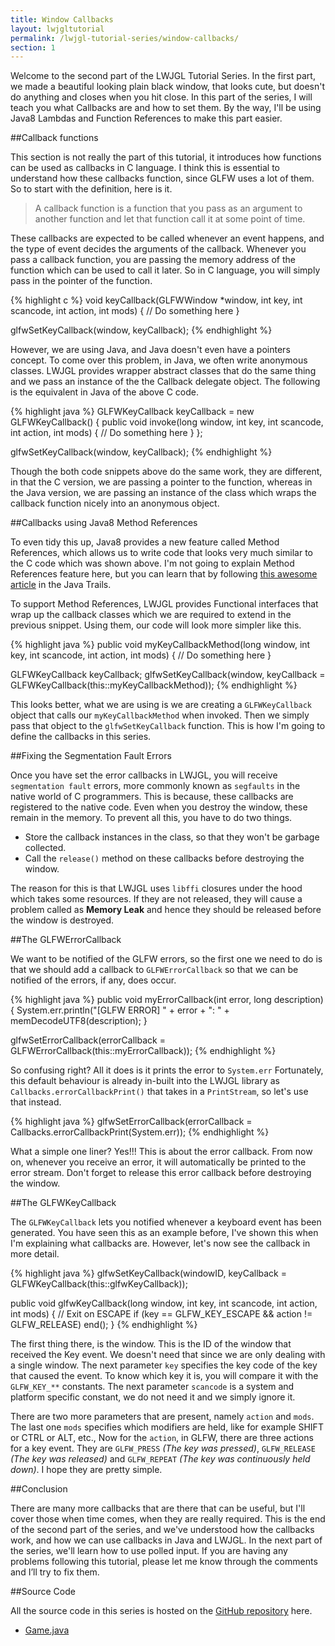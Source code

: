 ```yaml
---
title: Window Callbacks
layout: lwjgltutorial
permalink: /lwjgl-tutorial-series/window-callbacks/
section: 1
---
```


Welcome to the second part of the LWJGL Tutorial Series. In the first part, we made a beautiful looking plain black window, that looks cute, but doesn't do anything and closes when you hit close. In this part of the series, I will teach you what Callbacks are and how to set them. By the way, I'll be using Java8 Lambdas and Function References to make this part easier.

##Callback functions

This section is not really the part of this tutorial, it introduces how functions can be used as callbacks in C language. I think this is essential to understand how these callbacks function, since GLFW uses a lot of them. So to start with the definition, here is it.

> A callback function is a function that you pass as an argument to another function and let that function call it at some point of time.

These callbacks are expected to be called whenever an event happens, and the type of event decides the arguments of the callback. Whenever you pass a callback function, you are passing the memory address of the function which can be used to call it later. So in C language, you will simply pass in the pointer of the function.

{% highlight c %}
void keyCallback(GLFWWindow *window, int key, int scancode, int action, int mods)
{
    // Do something here
}

glfwSetKeyCallback(window, keyCallback);
{% endhighlight %}

However, we are using Java, and Java doesn't even have a pointers concept. To come over this problem, in Java, we often write anonymous classes. LWJGL provides wrapper abstract classes that do the same thing and we pass an instance of the the Callback delegate object. The following is the equivalent in Java of the above C code.

{% highlight java %}
GLFWKeyCallback keyCallback = new GLFWKeyCallback()
{
    public void invoke(long window, int key, int scancode, int action, int mods)
    {
        // Do something here
    }
};

glfwSetKeyCallback(window, keyCallback);
{% endhighlight %}

Though the both code snippets above do the same work, they are different, in that the C version, we are passing a pointer to the function, whereas in the Java version, we are passing an instance of the class which wraps the callback function nicely into an anonymous object.

##Callbacks using Java8 Method References

To even tidy this up, Java8 provides a new feature called Method References, which allows us to write code that looks very much similar to the C code which was shown above. I'm not going to explain Method References feature here, but you can learn that by following [this awesome article](http://docs.oracle.com/javase/tutorial/java/javaOO/methodreferences.html) in the Java Trails.

To support Method References, LWJGL provides Functional interfaces that wrap up the callback classes which we are required to extend in the previous snippet. Using them, our code will look more simpler like this.

{% highlight java %}
public void myKeyCallbackMethod(long window, int key, int scancode, int action, int mods)
{
    // Do something here
}

GLFWKeyCallback keyCallback;
glfwSetKeyCallback(window, keyCallback = GLFWKeyCallback(this::myKeyCallbackMethod));
{% endhighlight %}

This looks better, what we are using is we are creating a `GLFWKeyCallback` object that calls our `myKeyCallbackMethod` when invoked. Then we simply pass that object to the `glfwSetKeyCallback` function. This is how I'm going to define the callbacks in this series.

##Fixing the Segmentation Fault Errors

Once you have set the error callbacks in LWJGL, you will receive `segmentation fault` errors, more commonly known as `segfaults` in the native world of C programmers. This is because, these callbacks are registered to the native code. Even when you destroy the window, these remain in the memory. To prevent all this, you have to do two things.

  - Store the callback instances in the class, so that they won't be garbage collected.
  - Call the `release()` method on these callbacks before destroying the window.

The reason for this is that LWJGL uses `libffi` closures under the hood which takes some resources. If they are not released, they will cause a problem called as **Memory Leak** and hence they should be released before the window is destroyed.

##The GLFWErrorCallback

We want to be notified of the GLFW errors, so the first one we need to do is that we should add a callback to `GLFWErrorCallback` so that we can be notified of the errors, if any, does occur.

{% highlight java %}
public void myErrorCallback(int error, long description)
{
    System.err.println("[GLFW ERROR] " + error + ": " + memDecodeUTF8(description);
}

glfwSetErrorCallback(errorCallback = GLFWErrorCallback(this::myErrorCallback));
{% endhighlight %}

So confusing right? All it does is it prints the error to `System.err` Fortunately, this default behaviour is already in-built into the LWJGL library as `Callbacks.errorCallbackPrint()` that takes in a `PrintStream`, so let's use that instead.

{% highlight java %}
glfwSetErrorCallback(errorCallback = Callbacks.errorCallbackPrint(System.err));
{% endhighlight %}

What a simple one liner? Yes!!! This is about the error callback. From now on, whenever you receive an error, it will automatically be printed to the error stream. Don't forget to release this error callback before destroying the window.

##The GLFWKeyCallback

The `GLFWKeyCallback` lets you notified whenever a keyboard event has been generated. You have seen this as an example before, I've shown this when I'm explaining what callbacks are. However, let's now see the callback in more detail.

{% highlight java %}
glfwSetKeyCallback(windowID, keyCallback = GLFWKeyCallback(this::glfwKeyCallback));

public void glfwKeyCallback(long window, int key, int scancode, int action, int mods)
{
    // Exit on ESCAPE
    if (key == GLFW_KEY_ESCAPE && action != GLFW_RELEASE)
        end();
}
{% endhighlight %}

The first thing there, is the window. This is the ID of the window that received the Key event. We doesn't need that since we are only dealing with a single window. The next parameter `key` specifies the key code of the key that caused the event. To know which key it is, you will compare it with the `GLFW_KEY_**` constants. The next parameter `scancode` is a system and platform specific constant, we do not need it and we simply ignore it.

There are two more parameters that are present, namely `action` and `mods`. The last one `mods` specifies which modifiers are held, like for example SHIFT or CTRL or ALT, etc., Now for the `action`, in GLFW, there are three actions for a key event. They are `GLFW_PRESS` _(The key was pressed)_, `GLFW_RELEASE` _(The key was released)_ and `GLFW_REPEAT` _(The key was continuously held down)_. I hope they are pretty simple.

##Conclusion

There are many more callbacks that are there that can be useful, but I'll cover those when time comes, when they are really required. This is the end of the second part of the series, and we've understood how the callbacks work, and how we can use callbacks in Java and LWJGL. In the next part of the series, we'll learn how to use polled input. If you are having any problems following this tutorial, please let me know through the comments and I’ll try to fix them.

##Source Code

All the source code in this series is hosted on the [GitHub repository](https://sriharshachilakapati/LWJGL-Tutorial-Series/) here.

  - [Game.java](https://github.com/sriharshachilakapati/LWJGL-Tutorial-Series/blob/1ec0189920c64afa5fe877b5d85a1a4d71a208ad/src/com/shc/tutorials/lwjgl/Game.java)
